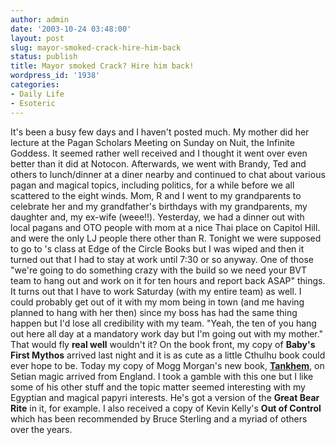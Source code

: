 ```yaml
---
author: admin
date: '2003-10-24 03:48:00'
layout: post
slug: mayor-smoked-crack-hire-him-back
status: publish
title: Mayor smoked Crack? Hire him back!
wordpress_id: '1938'
categories:
- Daily Life
- Esoteric
---
```


It's been a busy few days and I haven't posted much. My mother did her
lecture at the Pagan Scholars Meeting on Sunday on Nuit, the Infinite
Goddess. It seemed rather well received and I thought it went over even
better than it did at Notocon. Afterwards, we went with Brandy, Ted and
others to lunch/dinner at a diner nearby and continued to chat about
various pagan and magical topics, including politics, for a while before
we all scattered to the eight winds. Mom, R and I went to my
grandparents to celebrate her and my grandfather's birthdays with my
grandparents, my daughter and, my ex-wife (weee!!). Yesterday, we had a
dinner out with local pagans and OTO people with mom at a nice Thai
place on Capitol Hill. and were the only LJ people there other than R.
Tonight we were supposed to go to 's class at Edge of the Circle Books
but I was wiped and then it turned out that I had to stay at work until
7:30 or so anyway. One of those "we're going to do something crazy with
the build so we need your BVT team to hang out and work on it for ten
hours and report back ASAP" things. It turns out that I have to work
Saturday (with my entire team) as well. I could probably get out of it
with my mom being in town (and me having planned to hang with her then)
since my boss has had the same thing happen but I'd lose all credibility
with my team. "Yeah, the ten of you hang out here all day at a mandatory
work day but I'm going out with my mother." That would fly **real well**
wouldn't it? On the book front, my copy of **Baby's First Mythos**
arrived last night and it is as cute as a little Cthulhu book could ever
hope to be. Today my copy of Mogg Morgan's new book,
**[Tankhem](http://www.mandrake.uk.net./collection2.htm)**, on Setian
magic arrived from England. I took a gamble with this one but I like
some of his other stuff and the topic matter seemed interesting with my
Egyptian and magical papyri interests. He's got a version of the **Great
Bear Rite** in it, for example. I also received a copy of Kevin Kelly's
**Out of Control** which has been recommended by Bruce Sterling and a
myriad of others over the years.
